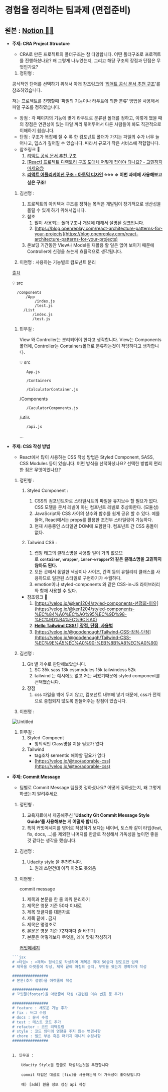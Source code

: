 # 경험을 정리하는 팀과제 (면접준비)

## 원본 : [Notion 🔗🔗](https://minbr0ther.notion.site/f60398c803d849aaae6ff565d2fb87ba)

- **주제: CRA Project Structure**
    - CRA로 만든 프로젝트의 폴더구조는 참 다양합니다. 어떤 폴더구조로 프로젝트를 진행하셨나요? 왜 그렇게 나누었는지, 그리고 해당 구조의 장점과 단점은 무엇인가요?
    1. 정민형 : 
    
    공식적인 단어를 선택하기 위해서 아래 참조링크의 ‘[리액트 공식 문서 추천 구조](https://ko.reactjs.org/docs/faq-structure.html)'를 참조하였습니다.
    
    저는 프로젝트를 진행할때 ‘파일의 기능이나 라우트에 의한 분류’ 방법을 사용해서 파일 구조를 정하였습니다.
    
    - 장점 : 각 페이지의 기능에 맞게 라우트로 분류된 폴더를 정하고, 이렇게 했을 때의 장점은 연관성이 있는 파일 끼리 묶어두어서 다른 사람들이 봐도 직관적으로 이해하기 쉽습니다.
    - 단점 : 구조가 복잡해 질 수 록 한 컴포넌트 폴더가 가지는 파일의 수가 너무 늘어나고, 뎁스가 깊어질 수 있습니다. 따라서 규모가 작은 서비스에 적합합니다.
    - 참조링크 🔗
        1. [리액트 공식 문서 추천 구조](https://ko.reactjs.org/docs/faq-structure.html)
        2. [[React] 프로젝트 디렉토리 구조 도대체 어떻게 잡아야 되나요? - 고민하지 마세요🙃](https://xtring-dev.tistory.com/39)
        3. **[리액트 어플리케이션 구조 - 아토믹 디자인](https://ui.toast.com/weekly-pick/ko_20200213) ⭐️⭐️⭐️ ⇒ 이번 과제에 사용해보고 싶은 구조!**
        
    1. 김선명 :  
        1. 프로젝트의 아키텍쳐 구조를 정하는 목적은 개발팀이 장기적으로 생산성을 올릴 수 있게 하기 위해서입니다.
        2. 참조 
            1. 많이 사용되는 폴더구조나 개념에 대해서 설명된 링크입니다.
            2. [https://blog.openreplay.com/react-architecture-patterns-for-your-projects](https://blog.openreplay.com/react-architecture-patterns-for-your-projects)
        3. 온보딩 기간동안 View나 Model을 재활용 할 일은 없어 보이기 때문에 Controller에 신경을 쓰는게 효율적으로 생각됩니다.
        
    2. 이현명 : 사용하는 기능별로 컴포넌트 분리
    
    [출처](https://smoh.tistory.com/385)
    
    <aside>
    💡 src
    
        /components
            /App
                /index.js
                /test.js
           /List
               /index.js
               /test.js
    
    </aside>
    
    1. 민무길 :
        
        View 와 Controller는 분리되어야 한다고 생각합니다. View는 Components폴더에, Controller는 Containers폴더로 분류하는것이 적당하다고 생각합니다.
        
        <aside>
        💡 src
        
              App.js
        
              /Containers
        
              /CalculatorContainer.js
        
        /Components
        
              /CaculatorComponents.js
        
        /utils
        
              /api.js
        
        ...
        
        </aside>
        

- **주제: CSS 작성 방법**
    - React에서 많이 사용하는 CSS 작성 방법은 Styled Component, SASS, CSS Modules 등이 있습니다. 어떤 방식을 선택하셨나요? 선택한 방법의 편리한 점은 무엇이었나요?
    1. 정민형 : 
        1. Styled Component : 
            1. CSS의 컴포넌트화로 스타일시트의 파일을 유지보수 할 필요가 없다. CSS 모델을 문서 레벨이 아닌 컴포넌트 레벨로 추상화한다. (모듈성)
            2. JavaScript와 CSS 사이의 상수와 함수를 쉽게 공유 할 수 있다. 예를 들어, React에서는 props를 활용한 조건부 스타일링이 가능하다.
            3. 현재 사용중인 스타일만 DOM에 포함한다. 컴포넌트 간 CSS 충돌이 없다.
            
        2. Tailwind CSS : 
            1. 랩핑 태그의 클래스명을 사용할 일이 거의 없으므로 **`container`, `wrapper`, `inner-wrapper`와 같은 클래스명을 고민하지 않아도 된다.**
            2. 모든 곳에서 동일한 색상이나 사이즈, 간격 등의 유틸리티 클래스를 사용하므로 일관된 스타일로 구현하기가 수월하다.
            3. emotion이나 styled-components 와 같은 CSS-in-JS 라이브러리와 함께 사용할 수 있다.
        
        - 참조링크 🔗
            1. [https://velog.io/@ken1204/styled-components-선정의-이유](https://velog.io/@ken1204/styled-components-%EC%84%A0%EC%A0%95%EC%9D%98-%EC%9D%B4%EC%9C%A0)
            2. **[Hello Tailwind CSS! | 장점, 단점, 사용법](https://wonny.space/writing/dev/hello-tailwind-css)**
            3. [https://velog.io/@goodenough/Tailwind-CSS-장점-단점](https://velog.io/@goodenough/Tailwind-CSS-%EC%9E%A5%EC%A0%90-%EB%8B%A8%EC%A0%90)
            
    2. 김선명 : 
        1. Git 별 개수로 판단해보았습니다.
            1. SC 35k sass 13k cssmodules 15k tailwindcss 52k
            2. tailwind 는 예시에도 없고 저는 써봤기때문에 styled component를 선택했습니다.
        2. 장점
            1. css 파일을 밖에 두지 않고, 컴포넌트 내부에 넣기 때문에, css가 전역으로 중첩되지 않도록 만들어주는 장점이 있습니다.
    3. 이현명 : 
    
    ![Untitled](%E1%84%80%E1%85%A7%E1%86%BC%E1%84%92%E1%85%A5%E1%86%B7%E1%84%8B%E1%85%B3%E1%86%AF%20%E1%84%8C%E1%85%A5%E1%86%BC%E1%84%85%E1%85%B5%E1%84%92%E1%85%A1%E1%84%82%E1%85%B3%E1%86%AB%20%E1%84%90%E1%85%B5%E1%86%B7%E1%84%80%E1%85%AA%E1%84%8C%E1%85%A6%20(%E1%84%86%E1%85%A7%E1%86%AB%E1%84%8C%E1%85%A5%E1%86%B8%E1%84%8C%E1%85%AE%E1%86%AB%E1%84%87%E1%85%B5)%20057e269af04e45ce96302e245477afbe/Untitled.png)
    
    1. 민무길 :
        1. Styled-Compoent
            - 창의적인 Class명을 지을 필요가 없다
        2. Tailwind
            - tag조차 sementic 해야할 필요가 없다
            - [https://velog.io/@teo/adorable-css](https://velog.io/@teo/adorable-css)
    
- **주제: Commit Message**
    - 팀별로 Commit Message 템플릿 정하셨나요? 어떻게 정하셨는지, 왜 그렇게 하셨는지 알려주세요.
    1. 정민형 :
        1. 교육자료에서 제공해주신 '**Udacity Git Commit Message Style Guide’를 사용해보는 게 어떨까 합니다.**
        2. 특히 커밋메세지를 영어로 작성하기 보다는 네이버, 토스와 같이 타입(feat, fix, docs, ...)를 제외한 나머지를 한글로 작성해서 가독성을 높이면 좋을 것 같다는 생각을 했습니다.
        
    2. 김선명 :
        1. Udacity style 을 추천합니다.
            1. 원래 쓰던건데 아직 이것도 못외움
            
    3.  이현명 : 
        
        commit message
        
        1. 제목과 본문을 한 줄 띄워 분리하기
        2. 제목은 영문 기준 50자 이내로
        3. 제목 첫글자를 대문자로
        4. 제목 끝에 . 금지
        5. 제목은 명령조로
        6. 본문은 영문 기준 72자마다 줄 바꾸기
        7. 본문은 어떻게보다 무엇을, 왜에 맞춰 작성하기
        
        [커밋메세지](https://velog.io/@hyeong412/TIL-%EC%A2%8B%EC%9D%80-%EC%BB%A4%EB%B0%8B-%EB%A9%94%EC%84%B8%EC%A7%80-%EC%9E%91%EC%84%B1%ED%95%98%EA%B8%B0-)
        
    
    ```jsx
    ```jsx
    # <타입> : <제목> 형식으로 작성하며 제목은 최대 50글자 정도로만 입력
    # 제목을 아랫줄에 작성, 제목 끝에 마침표 금지, 무엇을 했는지 명확하게 작성
    
    ################
    # 본문(추가 설명)을 아랫줄에 작성
    
    ################
    # 꼬릿말(footer)을 아랫줄에 작성 (관련된 이슈 번호 등 추가)
    
    ################
    # feature : 새로운 기능 추가
    # fix : 버그 수정
    # docs : 문서 수정
    # test : 테스트 코드 추가
    # refactor : 코드 리팩토링
    # style : 코드 의미에 영향을 주지 않는 변경사항
    # chore : 빌드 부분 혹은 패키지 매니저 수정사항
    ################
    ```
    ```
    
    1. 민무길 :
        
        Udacity Style을 한글로 작성하는것을 추천합니다
        
        commit 타입은 대괄호 [fix]를 사용하는게 더 가독성이 좋아보입니다
        
        예) [add] 환율 정보 갱신 api 작성
